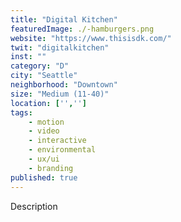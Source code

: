 ```yaml
---
title: "Digital Kitchen"
featuredImage: ./-hamburgers.png
website: "https://www.thisisdk.com/"
twit: "digitalkitchen"
inst: ""
category: "D"
city: "Seattle"
neighborhood: "Downtown"
size: "Medium (11-40)"
location: ['','']
tags:
    - motion
    - video
    - interactive
    - environmental
    - ux/ui
    - branding
published: true
---
```


Description
